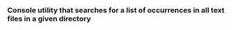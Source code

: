 <h3>Console utility that searches for a list of occurrences in all text files in a given directory</h3>
